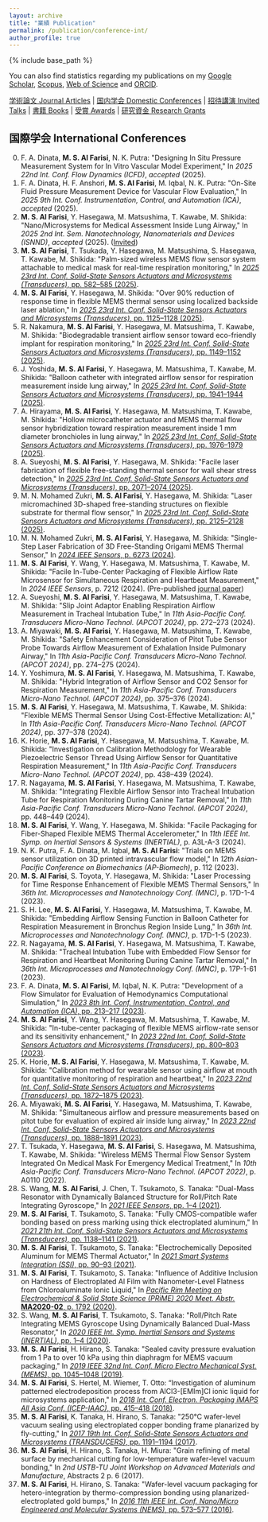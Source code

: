 ```yaml
---
layout: archive
title: "業績 Publication"
permalink: /publication/conference-int/
author_profile: true
---
```


{% include base_path %}


You can also find statistics regarding my publications on my [Google Scholar](https://scholar.google.co.jp/citations?user=30VZQ_sAAAAJ), [Scopus](https://www.scopus.com/authid/detail.uri?authorId=57192380817), [Web of Science](https://publons.com/researcher/AAY-5422-2020/) and [ORCID](https://orcid.org/0000-0003-4870-9337).

[学術論文 Journal Articles](/publication/) | [国内学会 Domestic Conferences](/publication/conference-dom/) | [招待講演 Invited Talks](/publication/invited/) | [書籍 Books](/publication/book/) | [受賞 Awards](/publication/award/) | [研究資金 Research Grants](/publication/grant/)
## 国際学会 International Conferences

0. F. A. Dinata, **M. S. Al Farisi**, N. K. Putra: "Designing In Situ Pressure Measurement System for In Vitro Vascular Model Experiment," In _2025 22nd Int. Conf. Flow Dynamics (ICFD)_, _accepted_ (2025).
0. F. A. Dinata, H. F. Anshori, **M. S. Al Farisi**, M. Iqbal, N. K. Putra: "On-Site Fluid Pressure Measurement Device for Vascular Flow Evaluation," In _2025 9th Int. Conf. Instrumentation, Control, and Automation (ICA)_, _accepted_ (2025).
0. **M. S. Al Farisi**, Y. Hasegawa, M. Matsushima, T. Kawabe, M. Shikida: "Nano/Microsystems for Medical Assessment Inside Lung Airway," In _2025 2nd Int. Sem. Nanotechnology, Nanomaterials and Devices (ISNND)_, _accepted_ (2025). ([Invited](/publication/invited/))
0. **M. S. Al Farisi**, T. Tsukada, Y. Hasegawa, M. Matsushima, S. Hasegawa, T. Kawabe, M. Shikida: "Palm-sized wireless MEMS flow sensor system attachable to medical mask for real-time respiration monitoring," In [_2025 23rd Int. Conf. Solid-State Sensors Actuators and Microsystems (Transducers)_, pp. 582–585 (2025)](https://doi.org/10.1109/Transducers61432.2025.11109997).
0. **M. S. Al Farisi**, Y. Hasegawa, M. Shikida: "Over 90% reduction of response time in flexible MEMS thermal sensor using localized backside laser ablation," In [_2025 23rd Int. Conf. Solid-State Sensors Actuators and Microsystems (Transducers)_, pp. 1125–1128 (2025)](https://doi.org/10.1109/Transducers61432.2025.11109315).
0. R. Nakamura, **M. S. Al Farisi**, Y. Hasegawa, M. Matsushima, T. Kawabe, M. Shikida: "Biodegradable transient airflow sensor toward eco-friendly implant for respiration monitoring," In [_2025 23rd Int. Conf. Solid-State Sensors Actuators and Microsystems (Transducers)_, pp. 1149–1152 (2025)](https://doi.org/10.1109/Transducers61432.2025.11109686).
0. J. Yoshida, **M. S. Al Farisi**, Y. Hasegawa, M. Matsushima, T. Kawabe, M. Shikida: "Balloon catheter with integrated airflow sensor for respiration measurement inside lung airway," In [_2025 23rd Int. Conf. Solid-State Sensors Actuators and Microsystems (Transducers)_, pp. 1941–1944 (2025)](https://doi.org/10.1109/Transducers61432.2025.11110036).
0. A. Hirayama, **M. S. Al Farisi**, Y. Hasegawa, M. Matsushima, T. Kawabe, M. Shikida: "Hollow microcatheter actuator and MEMS thermal flow sensor hybridization toward respiration measurement inside 1 mm diameter bronchioles in lung airway," In [_2025 23rd Int. Conf. Solid-State Sensors Actuators and Microsystems (Transducers)_, pp. 1976–1979 (2025)](https://doi.org/10.1109/Transducers61432.2025.11111038).
0. A. Sueyoshi, **M. S. Al Farisi**, Y. Hasegawa, M. Shikida: "Facile laser fabrication of flexible free-standing thermal sensor for wall shear stress detection," In [_2025 23rd Int. Conf. Solid-State Sensors Actuators and Microsystems (Transducers)_, pp. 2071–2074 (2025)](https://doi.org/10.1109/Transducers61432.2025.11110067).
0. M. N. Mohamed Zukri, **M. S. Al Farisi**, Y. Hasegawa, M. Shikida: "Laser micromachined 3D-shaped free-standing structures on flexible substrate for thermal flow sensor," In [_2025 23rd Int. Conf. Solid-State Sensors Actuators and Microsystems (Transducers)_, pp. 2125–2128 (2025)](https://doi.org/10.1109/Transducers61432.2025.11111450).
0. M. N. Mohamed Zukri, **M. S. Al Farisi**, Y. Hasegawa, M. Shikida:  "Single-Step Laser Fabrication of 3D Free-Standing Origami MEMS Thermal Sensor," In [_2024 IEEE Sensors_, p. 6273 (2024)](https://doi.org/10.1109/SENSORS60989.2024.10785084).
0. **M. S. Al Farisi**, Y. Wang, Y. Hasegawa, M. Matsushima, T. Kawabe, M. Shikida:  "Facile In-Tube-Center Packaging of Flexible Airflow Rate Microsensor for Simultaneous Respiration and Heartbeat Measurement," In _2024 IEEE Sensors_, p. 7212 (2024). (Pre-published [journal paper](/publication/))
0. A. Sueyoshi, **M. S. Al Farisi**, Y. Hasegawa, M. Matsushima, T. Kawabe, M. Shikida: "Slip Joint Adaptor Enabling Respiration Airflow Measurement in Tracheal Intubation Tube," In _11th Asia-Pacific Conf. Transducers Micro-Nano Technol. (APCOT 2024)_, pp. 272–273 (2024).
0. A. Miyawaki, **M. S. Al Farisi**, Y. Hasegawa, M. Matsushima, T. Kawabe, M. Shikida: "Safety Enhancement Consideration of Pitot Tube Sensor Probe Towards Airflow Measurement of Exhalation Inside Pulmonary Airway," In _11th Asia-Pacific Conf. Transducers Micro-Nano Technol. (APCOT 2024)_, pp. 274–275 (2024).
0. Y. Yoshimura, **M. S. Al Farisi**, Y. Hasegawa, M. Matsushima, T. Kawabe, M. Shikida: "Hybrid Integration of Airflow Sensor and CO2 Sensor for Respiration Measurement," In _11th Asia-Pacific Conf. Transducers Micro-Nano Technol. (APCOT 2024)_, pp. 375–376 (2024).
0. **M. S. Al Farisi**, Y. Hasegawa, M. Matsushima, T. Kawabe, M. Shikida: "Flexible MEMS Thermal Sensor Using Cost-Effective Metallization: Al," In _11th Asia-Pacific Conf. Transducers Micro-Nano Technol. (APCOT 2024)_, pp. 377–378 (2024).
0. K. Horie, **M. S. Al Farisi**, Y. Hasegawa, M. Matsushima, T. Kawabe, M. Shikida: "Investigation on Calibration Methodology for Wearable Piezoelectric Sensor Thread Using Airflow Sensor for Quantitative Respiration Measurement," In _11th Asia-Pacific Conf. Transducers Micro-Nano Technol. (APCOT 2024)_, pp. 438–439 (2024).
0. R. Nagayama, **M. S. Al Farisi**, Y. Hasegawa, M. Matsushima, T. Kawabe, M. Shikida: "Integrating Flexible Airflow Sensor into Tracheal Intubation Tube for Respiration Monitoring During Canine Tartar Removal," In _11th Asia-Pacific Conf. Transducers Micro-Nano Technol. (APCOT 2024)_, pp. 448–449 (2024).
0. **M. S. Al Farisi**, Y. Wang, Y. Hasegawa, M. Shikida: "Facile Packaging for Fiber-Shaped Flexible MEMS Thermal Accelerometer," In _11th IEEE Int. Symp. on Inertial Sensors & Systems (INERTIAL)_, p. A3L-A-3 (2024).
0. N. K. Putra, F. A. Dinata, M. Iqbal, **M. S. Al Farisi**: "Trials on MEMS sensor utilization on 3D printed intravascular flow model," In _12th Asian-Pacific Conference on Biomechanics (AP-Biomech)_, p. 112 (2023).
0. **M. S. Al Farisi**, S. Toyota, Y. Hasegawa, M. Shikida: "Laser Processing for Time Response Enhancement of Flexible MEMS Thermal Sensors," In _36th Int. Microprocesses and Nanotechnology Conf. (MNC)_, p. 17D-1-4 (2023).
0. S. H. Lee, **M. S. Al Farisi**, Y. Hasegawa, M. Matsushima, T. Kawabe, M. Shikida: "Embedding Airflow Sensing Function in Balloon Catheter for Respiration Measurement in Bronchus Region Inside Lung," In _36th Int. Microprocesses and Nanotechnology Conf. (MNC)_, p. 17D-1-5 (2023).
0. R. Nagayama, **M. S. Al Farisi**, Y. Hasegawa, M. Matsushima, T. Kawabe, M. Shikida: "Tracheal Intubation Tube with Embedded Flow Sensor for Respiration and Heartbeat Monitoring During Canine Tartar Removal," In _36th Int. Microprocesses and Nanotechnology Conf. (MNC)_, p. 17P-1-61 (2023).
0. F. A. Dinata, **M. S. Al Farisi**, M. Iqbal, N. K. Putra: "Development of a Flow Simulator for Evaluation of Hemodynamics Computational Simulation," In [_2023 8th Int. Conf. Instrumentation, Control, and Automation (ICA)_, pp. 213–217 (2023)](https://doi.org/10.1109/ICA58538.2023.10273081).
0. **M. S. Al Farisi**, Y. Wang, Y. Hasegawa, M. Matsushima, T. Kawabe, M. Shikida: "In-tube-center packaging of flexible MEMS airflow-rate sensor and its sensitivity enhancement," In [_2023 22nd Int. Conf. Solid-State Sensors Actuators and Microsystems (Transducers)_, pp. 800–803 (2023)](https://ieeexplore.ieee.org/abstract/document/10517157).
0. K. Horie, **M. S. Al Farisi**, Y. Hasegawa, M. Matsushima, T. Kawabe, M. Shikida: "Calibration method for wearable sensor using airflow at mouth for quantitative monitoring of respiration and heartbeat," In [_2023 22nd Int. Conf. Solid-State Sensors Actuators and Microsystems (Transducers)_, pp. 1872–1875 (2023)](https://ieeexplore.ieee.org/abstract/document/10516777).
0. A. Miyawaki, **M. S. Al Farisi**, Y. Hasegawa, M. Matsushima, T. Kawabe, M. Shikida: "Simultaneous airflow and pressure measurements based on pitot tube for evaluation of expired air inside lung airway," In [_2023 22nd Int. Conf. Solid-State Sensors Actuators and Microsystems (Transducers)_, pp. 1888–1891 (2023)](https://ieeexplore.ieee.org/abstract/document/10516954).
0. T. Tsukada, Y. Hasegawa, **M. S. Al Farisi**, S. Hasegawa, M. Matsushima, T. Kawabe, M. Shikida: "Wireless MEMS Thermal Flow Sensor System Integrated On Medical Mask For Emergency Medical Treatment," In _10th Asia-Pacific Conf. Transducers Micro-Nano Technol. (APCOT 2022)_, p. A0110 (2022).
0. S. Wang, **M. S. Al Farisi**, J. Chen, T. Tsukamoto, S. Tanaka: "Dual-Mass Resonator with Dynamically Balanced Structure for Roll/Pitch Rate Integrating Gyroscope," In [_2021 IEEE Sensors_, pp. 1–4 (2021)](https://doi.org/10.1109/SENSORS47087.2021.9639685).
0. **M. S. Al Farisi**, T. Tsukamoto, S. Tanaka: "Fully CMOS-compatible wafer bonding based on press marking using thick electroplated aluminum," In [_2021 21th Int. Conf. Solid-State Sensors Actuators and Microsystems (Transducers)_, pp. 1138–1141 (2021)](https://doi.org/10.1109/Transducers50396.2021.9495544).
0. **M. S. Al Farisi**, T. Tsukamoto, S. Tanaka: "Electrochemically Deposited Aluminum for MEMS Thermal Actuator," In [_2021 Smart Systems Integration (SSI)_, pp. 90–93 (2021)](https://doi.org/10.1109/SSI52265.2021.9466952).
0. **M. S. Al Farisi**, T. Tsukamoto, S. Tanaka: "Influence of Additive Inclusion on Hardness of Electroplated Al Film with Nanometer-Level Flatness from Chloroaluminate Ionic Liquid," In [_Pacific Rim Meeting on Electrochemical & Solid State Science (PRiME) 2020 Meet. Abstr._ **MA2020-02**, p. 1792 (2020)](https://doi.org/10.1149/MA2020-02251792mtgabs).
0. S. Wang, **M. S. Al Farisi**, T. Tsukamoto, S. Tanaka: "Roll/Pitch Rate Integrating MEMS Gyroscope Using Dynamically Balanced Dual-Mass Resonator," In [_2020 IEEE Int. Symp. Inertial Sensors and Systems (INERTIAL)_, pp. 1–4 (2020)](https://doi.org/10.1109/INERTIAL48129.2020.9090078).
0. **M. S. Al Farisi**, H. Hirano, S. Tanaka: "Sealed cavity pressure evaluation from 1 Pa to over 10 kPa using thin diaphragm for MEMS vacuum packaging," In [_2019 IEEE 32nd Int. Conf. Micro Electro Mechanical Syst. (MEMS)_, pp. 1045–1048 (2019)](https://doi.org/10.1109/MEMSYS.2019.8870823).
0. **M. S. Al Farisi**, S. Hertel, M. Wiemer, T. Otto: “Investigation of aluminum patterned electrodeposition process from AlCl3-\[EMIm\]Cl ionic liquid for microsystems application," In [_2018 Int. Conf. Electron. Packaging iMAPS All Asia Conf. (ICEP-IAAC)_, pp. 415–418 (2018)](https://doi.org/10.23919/ICEP.2018.8374336).
0. **M. S. Al Farisi**, K. Tanaka, H. Hirano, S. Tanaka: "250°C wafer-level vacuum sealing using electroplated copper bonding frame planarized by fly-cutting," In [_2017 19th Int. Conf. Solid-State Sensors Actuators and Microsystems (TRANSDUCERS)_, pp. 1191–1194 (2017)](https://doi.org/10.1109/TRANSDUCERS.2017.7994267).
0. **M. S. Al Farisi**, H. Hirano, S. Tanaka, H. Miura: "Grain refining of metal surface by mechanical cutting for low-temperature wafer-level vacuum bonding," In _2nd USTB-TU Joint Workshop on Advanced Materials and Manufacture_, Abstracts 2 p. 6 (2017).
0. **M. S. Al Farisi**, H. Hirano, S. Tanaka: "Wafer-level vacuum packaging for hetero-integration by thermo-compression bonding using planarized-electroplated gold bumps," In [_2016 11th IEEE Int. Conf. Nano/Micro Engineered and Molecular Systems (NEMS)_, pp. 573–577 (2016)](https://doi.org/10.1109/NEMS.2016.7758317).
